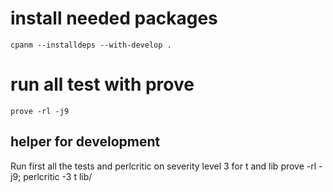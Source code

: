 # install needed packages
    cpanm --installdeps --with-develop .

# run all test with prove
    prove -rl -j9

## helper for development
Run first all the tests and perlcritic on severity level 3 for t and lib
    prove -rl -j9; perlcritic -3  t lib/